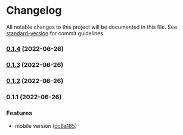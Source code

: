 # Changelog

All notable changes to this project will be documented in this file. See [standard-version](https://github.com/conventional-changelog/standard-version) for commit guidelines.

### [0.1.4](https://github.com/Kenzie-Academy-Brasil-Developers/react-entrega-s3-kenzieshop-fabiojcp/compare/v0.1.3...v0.1.4) (2022-06-26)

### [0.1.3](https://github.com/Kenzie-Academy-Brasil-Developers/react-entrega-s3-kenzieshop-fabiojcp/compare/v0.1.2...v0.1.3) (2022-06-26)

### [0.1.2](https://github.com/Kenzie-Academy-Brasil-Developers/react-entrega-s3-kenzieshop-fabiojcp/compare/v0.1.1...v0.1.2) (2022-06-26)

### 0.1.1 (2022-06-26)


### Features

* mobile version ([dc8a185](https://github.com/Kenzie-Academy-Brasil-Developers/react-entrega-s3-kenzieshop-fabiojcp/commit/dc8a185e4be3972aea3621a64aee80817ba22e3b))
